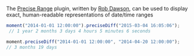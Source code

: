 The [Precise Range](http://codebox.org.uk/pages/moment-date-range-plugin) plugin, written by [Rob Dawson](https://github.com/codebox), can be used to display exact, human-readable representations of date/time ranges

```javascript
moment("2014-01-01 12:00:00").preciseDiff("2015-03-04 16:05:06");
 // 1 year 2 months 3 days 4 hours 5 minutes 6 seconds
```

```javascript
moment.preciseDiff("2014-01-01 12:00:00", "2014-04-20 12:00:00");
// 3 months 19 days
```
